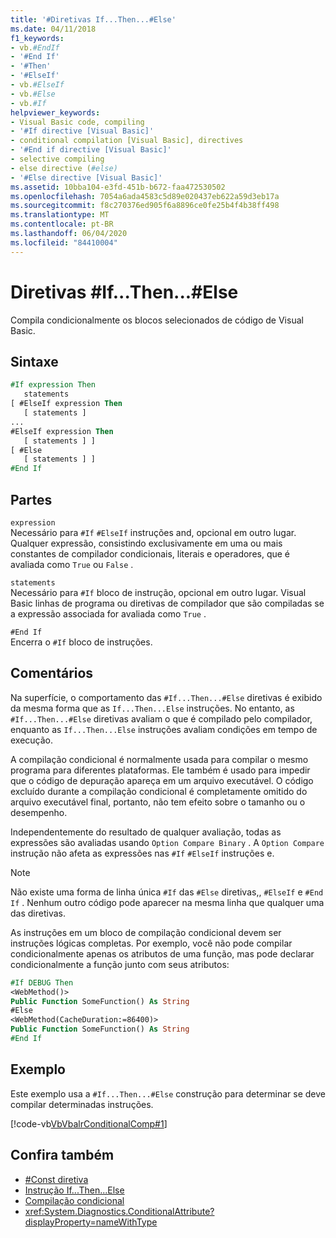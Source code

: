 ```yaml
---
title: '#Diretivas If...Then...#Else'
ms.date: 04/11/2018
f1_keywords:
- vb.#EndIf
- '#End If'
- '#Then'
- '#ElseIf'
- vb.#ElseIf
- vb.#Else
- vb.#If
helpviewer_keywords:
- Visual Basic code, compiling
- '#If directive [Visual Basic]'
- conditional compilation [Visual Basic], directives
- '#End if directive [Visual Basic]'
- selective compiling
- else directive (#else)
- '#Else directive [Visual Basic]'
ms.assetid: 10bba104-e3fd-451b-b672-faa472530502
ms.openlocfilehash: 7054a6ada4583c5d89e020437eb622a59d3eb17a
ms.sourcegitcommit: f8c270376ed905f6a8896ce0fe25b4f4b38ff498
ms.translationtype: MT
ms.contentlocale: pt-BR
ms.lasthandoff: 06/04/2020
ms.locfileid: "84410004"
---
```

# <a name="ifthenelse-directives"></a>Diretivas #If...Then...#Else

Compila condicionalmente os blocos selecionados de código de Visual Basic.

## <a name="syntax"></a>Sintaxe

```vb
#If expression Then
   statements
[ #ElseIf expression Then
   [ statements ]
...
#ElseIf expression Then
   [ statements ] ]
[ #Else
   [ statements ] ]
#End If
```

## <a name="parts"></a>Partes

`expression`  
Necessário para `#If` `#ElseIf` instruções and, opcional em outro lugar. Qualquer expressão, consistindo exclusivamente em uma ou mais constantes de compilador condicionais, literais e operadores, que é avaliada como `True` ou `False` .

`statements`  
Necessário para `#If` bloco de instrução, opcional em outro lugar. Visual Basic linhas de programa ou diretivas de compilador que são compiladas se a expressão associada for avaliada como `True` .

`#End If`  
Encerra o `#If` bloco de instruções.

## <a name="remarks"></a>Comentários

Na superfície, o comportamento das `#If...Then...#Else` diretivas é exibido da mesma forma que as `If...Then...Else` instruções. No entanto, as `#If...Then...#Else` diretivas avaliam o que é compilado pelo compilador, enquanto as `If...Then...Else` instruções avaliam condições em tempo de execução.

A compilação condicional é normalmente usada para compilar o mesmo programa para diferentes plataformas. Ele também é usado para impedir que o código de depuração apareça em um arquivo executável. O código excluído durante a compilação condicional é completamente omitido do arquivo executável final, portanto, não tem efeito sobre o tamanho ou o desempenho.

Independentemente do resultado de qualquer avaliação, todas as expressões são avaliadas usando `Option Compare Binary` . A `Option Compare` instrução não afeta as expressões nas `#If` `#ElseIf` instruções e.

> [!NOTE]
> Não existe uma forma de linha única `#If` das `#Else` diretivas,, `#ElseIf` e `#End If` . Nenhum outro código pode aparecer na mesma linha que qualquer uma das diretivas.

As instruções em um bloco de compilação condicional devem ser instruções lógicas completas. Por exemplo, você não pode compilar condicionalmente apenas os atributos de uma função, mas pode declarar condicionalmente a função junto com seus atributos:

```vb
#If DEBUG Then
<WebMethod()>
Public Function SomeFunction() As String
#Else
<WebMethod(CacheDuration:=86400)>
Public Function SomeFunction() As String
#End If
```

## <a name="example"></a>Exemplo

Este exemplo usa a `#If...Then...#Else` construção para determinar se deve compilar determinadas instruções.

[!code-vb[VbVbalrConditionalComp#1](~/samples/snippets/visualbasic/VS_Snippets_VBCSharp/VbVbalrConditionalComp/VB/Class1.vb#1)]

## <a name="see-also"></a>Confira também

- [#Const diretiva](const-directive.md)
- [Instrução If...Then...Else](../statements/if-then-else-statement.md)
- [Compilação condicional](../../programming-guide/program-structure/conditional-compilation.md)
- <xref:System.Diagnostics.ConditionalAttribute?displayProperty=nameWithType>
